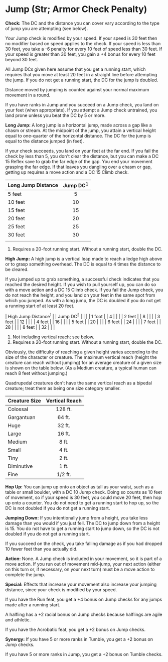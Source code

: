# Jump (Str; Armor Check Penalty)

**Check:** The DC and the distance you can cover vary according to the type of jump you are attempting (see below).

Your Jump check is modified by your speed. If your speed is 30 feet then no modifier based on speed applies to the check. If your speed is less than 30 feet, you take a -6 penalty for every 10 feet of speed less than 30 feet. If your speed is greater than 30 feet, you gain a +4 bonus for every 10 feet beyond 30 feet.

All Jump DCs given here assume that you get a running start, which requires that you move at least 20 feet in a straight line before attempting the jump. If you do not get a running start, the DC for the jump is doubled.

Distance moved by jumping is counted against your normal maximum movement in a round.

If you have ranks in Jump and you succeed on a Jump check, you land on your feet (when appropriate). If you attempt a Jump check untrained, you land prone unless you beat the DC by 5 or more.

**Long Jump:** A long jump is a horizontal jump, made across a gap like a chasm or stream. At the midpoint of the jump, you attain a vertical height equal to one-quarter of the horizontal distance. The DC for the jump is equal to the distance jumped (in feet).

If your check succeeds, you land on your feet at the far end. If you fail the check by less than 5, you don't clear the distance, but you can make a DC 15 Reflex save to grab the far edge of the gap. You end your movement grasping the far edge. If that leaves you dangling over a chasm or gap, getting up requires a move action and a DC 15 Climb check.

| Long Jump Distance | Jump DC<sup>1</sup> |
|:------------------ |:-------------------:|
| 5 feet             |          5          |
| 10 feet            |         10          |
| 15 feet            |         15          |
| 20 feet            |         20          |
| 25 feet            |         25          |
| 30 feet            |         30          |
|                    |                     |

1) Requires a 20-foot running start. Without a running start, double the DC.

**High Jump:** A high jump is a vertical leap made to reach a ledge high above or to grasp something overhead. The DC is equal to 4 times the distance to be cleared.

If you jumped up to grab something, a successful check indicates that you reached the desired height. If you wish to pull yourself up, you can do so with a move action and a DC 15 Climb check. If you fail the Jump check, you do not reach the height, and you land on your feet in the same spot from which you jumped. As with a long jump, the DC is doubled if you do not get a running start of at least 20 feet.

| High Jump Distance<sup>1</sup>  | | Jump DC<sup>2</sup> | |  |
| 1 foot  | | 4 | |  |
| 2 feet  | | 8 | |  |
| 3 feet  | | 12 | |  |
| 4 feet  | | 16 | |  |
| 5 feet  | | 20 | |  |
| 6 feet  | | 24 | |  |
| 7 feet  | | 28 | |  |
| 8 feet  | | 32 | |  |

1) Not including vertical reach; see below.
2) Requires a 20-foot running start. Without a running start, double the DC.

Obviously, the difficulty of reaching a given height varies according to the size of the character or creature. The maximum vertical reach (height the creature can reach without jumping) for an average creature of a given size is shown on the table below. (As a Medium creature, a typical human can reach 8 feet without jumping.)

Quadrupedal creatures don't have the same vertical reach as a bipedal creature; treat them as being one size category smaller.

| Creature Size | Vertical Reach |
|:------------- |:--------------:|
| Colossal      |    128 ft.     |
| Gargantuan    |     64 ft.     |
| Huge          |     32 ft.     |
| Large         |     16 ft.     |
| Medium        |     8 ft.      |
| Small         |     4 ft.      |
| Tiny          |     2 ft.      |
| Diminutive    |     1 ft.      |
| Fine          |    1/2 ft.     |

**Hop Up:** You can jump up onto an object as tall as your waist, such as a table or small boulder, with a DC 10 Jump check. Doing so counts as 10 feet of movement, so if your speed is 30 feet, you could move 20 feet, then hop up onto a counter. You do not need to get a running start to hop up, so the DC is not doubled if you do not get a running start.

**Jumping Down:** If you intentionally jump from a height, you take less damage than you would if you just fell. The DC to jump down from a height is 15. You do not have to get a running start to jump down, so the DC is not doubled if you do not get a running start.

If you succeed on the check, you take falling damage as if you had dropped 10 fewer feet than you actually did.

**Action:** None. A Jump check is included in your movement, so it is part of a move action. If you run out of movement mid-jump, your next action (either on this turn or, if necessary, on your next turn) must be a move action to complete the jump.

**Special:** Effects that increase your movement also increase your jumping distance, since your check is modified by your speed.

If you have the Run feat, you get a +4 bonus on Jump checks for any jumps made after a running start.

A halfling has a +2 racial bonus on Jump checks because halflings are agile and athletic.

If you have the Acrobatic feat, you get a +2 bonus on Jump checks.

**Synergy:** If you have 5 or more ranks in Tumble, you get a +2 bonus on Jump checks.

If you have 5 or more ranks in Jump, you get a +2 bonus on Tumble checks.
